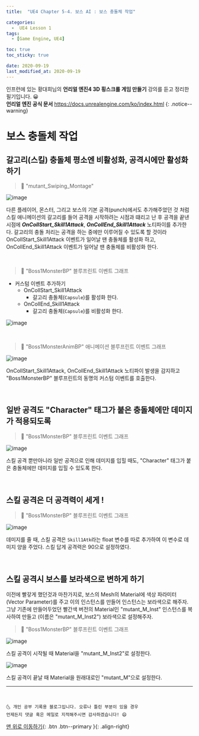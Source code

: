 ```yaml
---
title:  "UE4 Chapter 5-4. 보스 AI : 보스 충돌체 작업" 

categories:
  -  UE4 Lesson 1 
tags:
  - [Game Engine, UE4]

toc: true
toc_sticky: true

date: 2020-09-19
last_modified_at: 2020-09-19
---
```


인프런에 있는 황대희님의 **언리얼 엔진4 3D 횡스크롤 게임 만들기** 강의를 듣고 정리한 필기입니다. 😀  
**언리얼 엔진 공식 문서** <https://docs.unrealengine.com/ko/index.html>
{: .notice--warning}

# 보스 충돌체 작업

## 갈고리(스킬) 충돌체 평소엔 비활성화, 공격시에만 활성화 하기

> 🚩 "mutant_Swiping_Montage" 

![image](https://user-images.githubusercontent.com/42318591/93655628-ab3d9b80-fa5f-11ea-8736-e41e3ce9a0ff.png)

다른 플레이어, 몬스터, 그리고 보스의 기본 공격(punch)에서도 추가해주었던 것 처럼 스킬 애니메이션의 갈고리를 들어 공격을 시작하려는 시점과 떄리고 난 후 공격을 끝낸 시점에 ***OnCollStart_Skill1Attack***, ***OnCollEnd_Skill1Attack*** 노티파이를 추가한다. 갈고리의 충돌 처리는 공격을 하는 중에만 이루어질 수 있도록 할 것이라 OnCollStart_Skill1Attack 이벤트가 일어날 땐 충돌체를 활성화 하고, OnCollEnd_Skill1Attack 이벤트가 일어날 땐 충돌체를 비활성화 한다.

<br>

> 🚩 "Boss1MonsterBP" 블루프린트 이벤트 그래프

- 커스텀 이벤트 추가하기
  - OnCollStart_Skill1Attack 
    - 갈고리 충돌체(`Capsule`)를 활성화 한다.
  - OnCollEnd_Skill1Attack
    - 갈고리 충돌체(`Capsule`)를 비활성화 한다.

![image](https://user-images.githubusercontent.com/42318591/93655342-c14a5c80-fa5d-11ea-8a65-c75b8593c65f.png)


<br>

> 🚩 "Boss1MonsterAnimBP" 애니메이션 블루프린트 이벤트 그래프

![image](https://user-images.githubusercontent.com/42318591/93655873-4c792180-fa61-11ea-904b-d9ee6b241be1.png)

OnCollStart_Skill1Attack, OnCollEnd_Skill1Attack 노티파이 발생을 감지하고 "Boss1MonsterBP" 블루프린트의 동명의 커스텀 이벤트를 호출한다. 

<br>

## 일반 공격도 "Character" 태그가 붙은 충돌체에만 데미지가 적용되도록

> 🚩 "Boss1MonsterBP" 블루프린트 이벤트 그래프

![image](https://user-images.githubusercontent.com/42318591/93656024-4f284680-fa62-11ea-96b4-cc3ff88f3011.png)

스킬 공격 뿐만아니라 일반 공격으로 인해 데미지를 입힐 때도, "Character" 태그가 붙은 충돌체에만 데미지를 입힐 수 있도록 한다.

<br>

## 스킬 공격은 더 공격력이 세게 !

> 🚩 "Boss1MonsterBP" 블루프린트 이벤트 그래프

![image](https://user-images.githubusercontent.com/42318591/93656304-49cbfb80-fa64-11ea-82f8-c37668c04762.png)

데미지를 줄 때, 스킬 공격은 `Skill1Atk`라는 float 변수를 따로 추가하여 이 변수로 데미지 양을 주었다. 스킬 답게 공격력은 90으로 설정하였다.

<br>

## 스킬 공격시 보스를 보라색으로 변하게 하기

이전에 빨갛게 했던것과 마찬가지로, 보스의 Mesh의 Material에 색상 파라미터(Vector Parameter)를 주고 이의 인스턴스를 만들어 인스턴스는 보라색으로 해주자. 그냥 기존에 만들어두었던 빨간색 버전의 Material인 "mutant_M_Inst" 인스턴스를 복사하여 만들고 (이름은 "mutant_M_Inst2") 보라색으로 설정해주자. 

> 🚩 "Boss1MonsterBP" 블루프린트 이벤트 그래프

![image](https://user-images.githubusercontent.com/42318591/93656488-d3c89400-fa65-11ea-8d44-1f5c709e28f8.png)

스킬 공격이 시작될 때 Material을 "mutant_M_Inst2"로 설정한다.

![image](https://user-images.githubusercontent.com/42318591/93656503-f3f85300-fa65-11ea-949f-c1c9002658ee.png)

스킬 공격이 끝날 때 Material을 원래대로인 "mutant_M"으로 설정한다.

***
<br>

    🌜 개인 공부 기록용 블로그입니다. 오류나 틀린 부분이 있을 경우 
    언제든지 댓글 혹은 메일로 지적해주시면 감사하겠습니다! 😄

[맨 위로 이동하기](#){: .btn .btn--primary }{: .align-right}